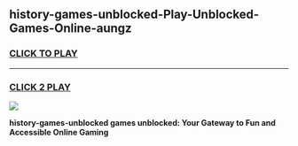 
## history-games-unblocked-Play-Unblocked-Games-Online-aungz
<h3>
<a href="https://premium76.site?title=history-games-unblocked&ref=25A">CLICK TO PLAY</a></h3>
<hr>

<h3>
<a href="https://premium76.site?title=history-games-unblocked&ref=25A">CLICK 2 PLAY</a>
  
</h3>

<a href="https://premium76.site?title=history-games-unblocked&ref=25A"><img src="https://clearcache.store/games.png"></a>


**history-games-unblocked games unblocked: Your Gateway to Fun and Accessible Online Gaming**
